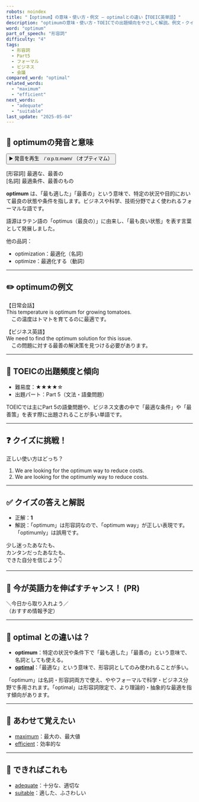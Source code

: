```yaml
---
robots: noindex
title: "【optimum】の意味・使い方・例文 ― optimalとの違い【TOEIC英単語】"
description: "optimumの意味・使い方・TOEICでの出題傾向をやさしく解説。例文・クイズ付きでoptimalとの違いもわかりやすく学べます。"
word: "optimum"
part_of_speech: "形容詞"
difficulty: "4"
tags:
  - 形容詞
  - Part5
  - フォーマル
  - ビジネス
  - 会議
compared_word: "optimal"
related_words:
  - "maximum"
  - "efficient"
next_words:
  - "adequate"
  - "suitable"
last_update: "2025-05-04"
---
```


## 🔰 optimumの発音と意味

<button class="play-audio" onclick="playTTS('optimum')">
  <span class="play-audio-main">
    ▶️ 発音を再生　/ˈɑːp.tɪ.məm/
  </span>
  <span class="play-audio-sub">
    （オプティマム）
  </span>
</button>

[形容詞] 最適な、最善の  
[名詞] 最適条件、最善のもの

**optimum** は、「最も適した」「最善の」という意味で、特定の状況や目的において最良の状態や条件を指します。ビジネスや科学、技術分野でよく使われるフォーマルな語です。

語源はラテン語の「optimus（最良の）」に由来し、「最も良い状態」を表す言葉として発展しました。

他の品詞：  
- optimization：最適化（名詞）
- optimize：最適化する（動詞）

---

## ✏️ optimumの例文

【日常会話】  
This temperature is optimum for growing tomatoes.  
　この温度はトマトを育てるのに最適です。

【ビジネス英語】  
We need to find the optimum solution for this issue.  
　この問題に対する最善の解決策を見つける必要があります。

---

## 🎯 TOEICの出題頻度と傾向

- 難易度：★★★★☆
- 出題パート：Part 5（文法・語彙問題）

TOEICでは主にPart 5の語彙問題や、ビジネス文書の中で「最適な条件」や「最善策」を表す際に出題されることが多い単語です。

---

## ❓ クイズに挑戦！

正しい使い方はどっち？

1. We are looking for the optimum way to reduce costs.  
2. We are looking for the optimumly way to reduce costs.

---

## ✅ クイズの答えと解説

- 正解：**1**
- 解説：「optimum」は形容詞なので、「optimum way」が正しい表現です。「optimumly」は誤用です。

少し迷ったあなたも、  
カンタンだったあなたも、  
できた自分を信じよう👇️

---

## 🚀 今が英語力を伸ばすチャンス！ (PR)

<div class="info-center">
＼今日から取り入れよう／<br>  
（おすすめ情報予定）
</div>

---

## 🤔  optimal との違いは？

- **optimum**：特定の状況や条件下で「最も適した」「最善の」という意味で、名詞としても使える。
- **[optimal](/word/optimal)**：「最適な」という意味で、形容詞としてのみ使われることが多い。

「optimum」は名詞・形容詞両方で使え、ややフォーマルで科学・ビジネス分野で多用されます。「optimal」は形容詞限定で、より理論的・抽象的な最適を指す傾向があります。

---

## 🧩 あわせて覚えたい

- [maximum](/word/maximum)：最大の、最大値
- [efficient](/word/efficient)：効率的な

---

## 📖 できればこれも

- [adequate](/word/adequate)：十分な、適切な
- [suitable](/word/suitable)：適した、ふさわしい

<!-- cvid: aid49_bid21 -->
